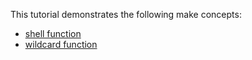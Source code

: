 This tutorial demonstrates the following make concepts:
* [shell function](./exp4/makefile)
* [wildcard function](./exp5/makefile)
